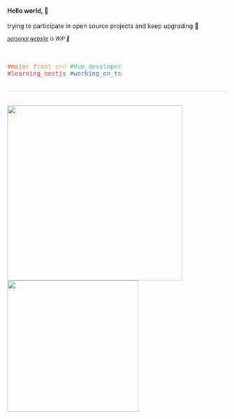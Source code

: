 #### Hello world, 🙈

trying to participate in open source projects and keep upgrading 🤞<br>

<i><small>[personal website](https://unick.how) is WIP 🚧</small></i>

<br>
<br>

<samp>
<label style="background: linear-gradient(45deg, #E33E33, #FFC831); -webkit-background-clip: text; -webkit-text-fill-color: transparent;">#major_front_end</label>
<label style="color: #42b883">#Vue_developer</label>
<br>
<label style="color: #ea2845">#learning_nestjs</label>
<label style="color: #3178c6">#working_on_ts</label>
</samp>

<div style="border-bottom: solid 1px #ddd; margin: 2rem 0"></div>

<div style="display: flex; flex-wrap: wrap">
  <a href="https://github.com/anuraghazra/github-readme-stats">
    <img width="400" src="https://github-readme-stats.vercel.app/api?username=unickhow&hide=stars,issues&count_private=true&show_icons=true&theme=vue&hide_border=true" />
  </a>
  <a href="https://github.com/anuraghazra/github-readme-stats">
    <img width="300" src="https://github-readme-stats.vercel.app/api/top-langs/?username=unickhow&layout=compact&theme=vue&hide_border=true" />
  </a>
</div>
